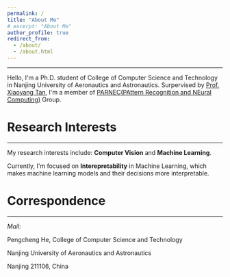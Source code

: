 ```yaml
---
permalink: /
title: "About Me"
# excerpt: "About Me"
author_profile: true
redirect_from: 
  - /about/
  - /about.html
---
```


-----
Hello, I'm a Ph.D. student of College of Computer Science and Technology in Nanjing University of Aeronautics and Astronautics. Surpervised by [Prof. Xiaoyang Tan](http://parnec.nuaa.edu.cn/xtan/), I'm a member of [PARNEC(PAttern Recognition and NEural Computing)](http://parnec.nuaa.edu.cn/) Group.

Research Interests
=====
-----
My research interests include: **Computer Vision** and **Machine Learning**. 

Currently, I'm focused on **Interepretability** in Machine Learning, which makes machine learning models and their decisions more interpretable.

Correspondence
=====
-----
*Mail*:

Pengcheng He, College of Computer Science and Technology

Nanjing University of Aeronautics and Astronautics

Nanjing 211106, China